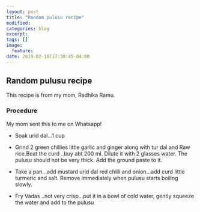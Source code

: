 ```yaml
---
layout: post
title: "Random pulusu recipe"
modified:
categories: blog
excerpt:
tags: []
image:
  feature:
date: 2019-02-10T17:30:45-04:00
---
```

## Random pulusu recipe

This recipe is from my mom, Radhika Ramu.


### Procedure

My mom sent this to me on Whatsapp!

- Soak urid dal...1 cup

- Grind 2 green chillies little garlic and ginger along with tur dal  and Raw rice.Beat the curd ..buy abt 200 ml. Dilute it with 2 glasses water. The pulusu should not be very thick. Add the ground paste to it.

- Take a pan...add mustard  urid dal red chilli and onion...add curd little turmeric and salt. Remove immediately when pulusu starts boiling slowly.

- Fry Vadas ..not very crisp...put it in a bowl of cold water, gently squeeze the water and add to the pulusu
